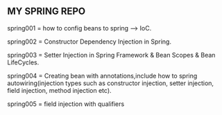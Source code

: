 MY SPRING REPO
----------------------------------------------------
spring001 = how to config beans to spring --> IoC.

spring002 = Constructor Dependency Injection in Spring.

spring003 = Setter Injection in Spring Framework & Bean Scopes & Bean LifeCycles.

spring004 = Creating bean with annotations,include how to spring autowiring(injection types such as constructor injection, setter injection, field injection, method injection etc).

spring005 = field injection with qualifiers
